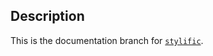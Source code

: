 ## Description

This is the documentation branch for
[`stylific`](https://github.com/Mitranim/stylific).
